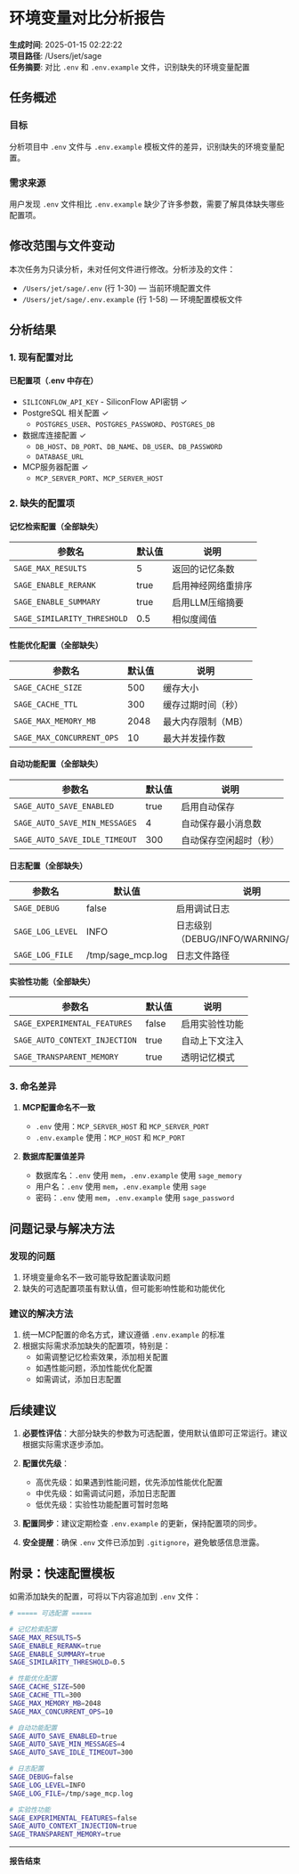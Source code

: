 # 环境变量对比分析报告

**生成时间**: 2025-01-15 02:22:22  
**项目路径**: /Users/jet/sage  
**任务摘要**: 对比 `.env` 和 `.env.example` 文件，识别缺失的环境变量配置

## 任务概述

### 目标
分析项目中 `.env` 文件与 `.env.example` 模板文件的差异，识别缺失的环境变量配置。

### 需求来源
用户发现 `.env` 文件相比 `.env.example` 缺少了许多参数，需要了解具体缺失哪些配置项。

## 修改范围与文件变动

本次任务为只读分析，未对任何文件进行修改。分析涉及的文件：
- `/Users/jet/sage/.env` (行 1-30) — 当前环境配置文件
- `/Users/jet/sage/.env.example` (行 1-58) — 环境配置模板文件

## 分析结果

### 1. 现有配置对比

#### 已配置项（.env 中存在）
- `SILICONFLOW_API_KEY` - SiliconFlow API密钥 ✓
- PostgreSQL 相关配置 ✓
  - `POSTGRES_USER`、`POSTGRES_PASSWORD`、`POSTGRES_DB`
- 数据库连接配置 ✓
  - `DB_HOST`、`DB_PORT`、`DB_NAME`、`DB_USER`、`DB_PASSWORD`
  - `DATABASE_URL`
- MCP服务器配置 ✓
  - `MCP_SERVER_PORT`、`MCP_SERVER_HOST`

### 2. 缺失的配置项

#### 记忆检索配置（全部缺失）
| 参数名 | 默认值 | 说明 |
|--------|--------|------|
| `SAGE_MAX_RESULTS` | 5 | 返回的记忆条数 |
| `SAGE_ENABLE_RERANK` | true | 启用神经网络重排序 |
| `SAGE_ENABLE_SUMMARY` | true | 启用LLM压缩摘要 |
| `SAGE_SIMILARITY_THRESHOLD` | 0.5 | 相似度阈值 |

#### 性能优化配置（全部缺失）
| 参数名 | 默认值 | 说明 |
|--------|--------|------|
| `SAGE_CACHE_SIZE` | 500 | 缓存大小 |
| `SAGE_CACHE_TTL` | 300 | 缓存过期时间（秒） |
| `SAGE_MAX_MEMORY_MB` | 2048 | 最大内存限制（MB） |
| `SAGE_MAX_CONCURRENT_OPS` | 10 | 最大并发操作数 |

#### 自动功能配置（全部缺失）
| 参数名 | 默认值 | 说明 |
|--------|--------|------|
| `SAGE_AUTO_SAVE_ENABLED` | true | 启用自动保存 |
| `SAGE_AUTO_SAVE_MIN_MESSAGES` | 4 | 自动保存最小消息数 |
| `SAGE_AUTO_SAVE_IDLE_TIMEOUT` | 300 | 自动保存空闲超时（秒） |

#### 日志配置（全部缺失）
| 参数名 | 默认值 | 说明 |
|--------|--------|------|
| `SAGE_DEBUG` | false | 启用调试日志 |
| `SAGE_LOG_LEVEL` | INFO | 日志级别（DEBUG/INFO/WARNING/ERROR） |
| `SAGE_LOG_FILE` | /tmp/sage_mcp.log | 日志文件路径 |

#### 实验性功能（全部缺失）
| 参数名 | 默认值 | 说明 |
|--------|--------|------|
| `SAGE_EXPERIMENTAL_FEATURES` | false | 启用实验性功能 |
| `SAGE_AUTO_CONTEXT_INJECTION` | true | 自动上下文注入 |
| `SAGE_TRANSPARENT_MEMORY` | true | 透明记忆模式 |

### 3. 命名差异

1. **MCP配置命名不一致**
   - `.env` 使用：`MCP_SERVER_HOST` 和 `MCP_SERVER_PORT`
   - `.env.example` 使用：`MCP_HOST` 和 `MCP_PORT`

2. **数据库配置值差异**
   - 数据库名：`.env` 使用 `mem`，`.env.example` 使用 `sage_memory`
   - 用户名：`.env` 使用 `mem`，`.env.example` 使用 `sage`
   - 密码：`.env` 使用 `mem`，`.env.example` 使用 `sage_password`

## 问题记录与解决方法

### 发现的问题
1. 环境变量命名不一致可能导致配置读取问题
2. 缺失的可选配置项虽有默认值，但可能影响性能和功能优化

### 建议的解决方法
1. 统一MCP配置的命名方式，建议遵循 `.env.example` 的标准
2. 根据实际需求添加缺失的配置项，特别是：
   - 如需调整记忆检索效果，添加相关配置
   - 如遇性能问题，添加性能优化配置
   - 如需调试，添加日志配置

## 后续建议

1. **必要性评估**：大部分缺失的参数为可选配置，使用默认值即可正常运行。建议根据实际需求逐步添加。

2. **配置优先级**：
   - 高优先级：如果遇到性能问题，优先添加性能优化配置
   - 中优先级：如需调试问题，添加日志配置
   - 低优先级：实验性功能配置可暂时忽略

3. **配置同步**：建议定期检查 `.env.example` 的更新，保持配置项的同步。

4. **安全提醒**：确保 `.env` 文件已添加到 `.gitignore`，避免敏感信息泄露。

## 附录：快速配置模板

如需添加缺失的配置，可将以下内容追加到 `.env` 文件：

```bash
# ===== 可选配置 =====

# 记忆检索配置
SAGE_MAX_RESULTS=5
SAGE_ENABLE_RERANK=true
SAGE_ENABLE_SUMMARY=true
SAGE_SIMILARITY_THRESHOLD=0.5

# 性能优化配置
SAGE_CACHE_SIZE=500
SAGE_CACHE_TTL=300
SAGE_MAX_MEMORY_MB=2048
SAGE_MAX_CONCURRENT_OPS=10

# 自动功能配置
SAGE_AUTO_SAVE_ENABLED=true
SAGE_AUTO_SAVE_MIN_MESSAGES=4
SAGE_AUTO_SAVE_IDLE_TIMEOUT=300

# 日志配置
SAGE_DEBUG=false
SAGE_LOG_LEVEL=INFO
SAGE_LOG_FILE=/tmp/sage_mcp.log

# 实验性功能
SAGE_EXPERIMENTAL_FEATURES=false
SAGE_AUTO_CONTEXT_INJECTION=true
SAGE_TRANSPARENT_MEMORY=true
```

---
**报告结束**